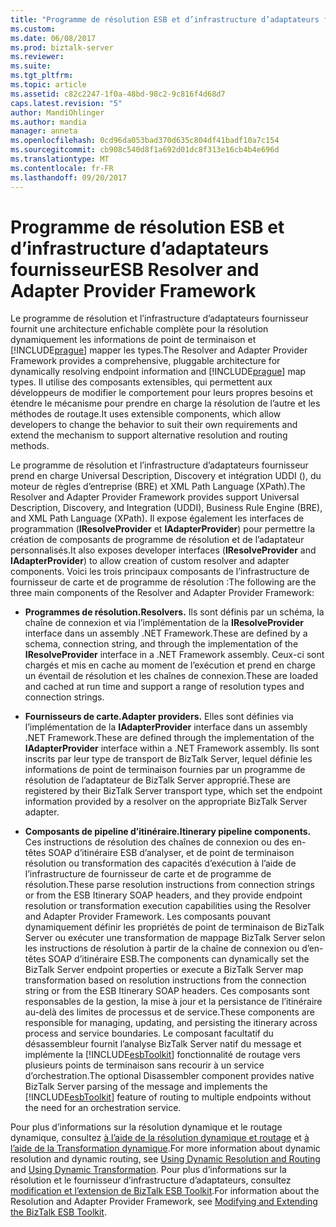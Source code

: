```yaml
---
title: "Programme de résolution ESB et d’infrastructure d’adaptateurs fournisseur | Documents Microsoft"
ms.custom: 
ms.date: 06/08/2017
ms.prod: biztalk-server
ms.reviewer: 
ms.suite: 
ms.tgt_pltfrm: 
ms.topic: article
ms.assetid: c82c2247-1f0a-48bd-98c2-9c816f4d68d7
caps.latest.revision: "5"
author: MandiOhlinger
ms.author: mandia
manager: anneta
ms.openlocfilehash: 0cd96da053bad370d635c804df41badf10a7c154
ms.sourcegitcommit: cb908c540d8f1a692d01dc8f313e16cb4b4e696d
ms.translationtype: MT
ms.contentlocale: fr-FR
ms.lasthandoff: 09/20/2017
---
```

# <a name="esb-resolver-and-adapter-provider-framework"></a><span data-ttu-id="d2e72-102">Programme de résolution ESB et d’infrastructure d’adaptateurs fournisseur</span><span class="sxs-lookup"><span data-stu-id="d2e72-102">ESB Resolver and Adapter Provider Framework</span></span>
<span data-ttu-id="d2e72-103">Le programme de résolution et l’infrastructure d’adaptateurs fournisseur fournit une architecture enfichable complète pour la résolution dynamiquement les informations de point de terminaison et [!INCLUDE[prague](../includes/prague-md.md)] mapper les types.</span><span class="sxs-lookup"><span data-stu-id="d2e72-103">The Resolver and Adapter Provider Framework provides a comprehensive, pluggable architecture for dynamically resolving endpoint information and [!INCLUDE[prague](../includes/prague-md.md)] map types.</span></span> <span data-ttu-id="d2e72-104">Il utilise des composants extensibles, qui permettent aux développeurs de modifier le comportement pour leurs propres besoins et étendre le mécanisme pour prendre en charge la résolution de l’autre et les méthodes de routage.</span><span class="sxs-lookup"><span data-stu-id="d2e72-104">It uses extensible components, which allow developers to change the behavior to suit their own requirements and extend the mechanism to support alternative resolution and routing methods.</span></span>  
  
 <span data-ttu-id="d2e72-105">Le programme de résolution et l’infrastructure d’adaptateurs fournisseur prend en charge Universal Description, Discovery et intégration UDDI (), du moteur de règles d’entreprise (BRE) et XML Path Language (XPath).</span><span class="sxs-lookup"><span data-stu-id="d2e72-105">The Resolver and Adapter Provider Framework provides support Universal Description, Discovery, and Integration (UDDI), Business Rule Engine (BRE), and XML Path Language (XPath).</span></span> <span data-ttu-id="d2e72-106">Il expose également les interfaces de programmation (**IResolveProvider** et **IAdapterProvider**) pour permettre la création de composants de programme de résolution et de l’adaptateur personnalisés.</span><span class="sxs-lookup"><span data-stu-id="d2e72-106">It also exposes developer interfaces (**IResolveProvider** and **IAdapterProvider**) to allow creation of custom resolver and adapter components.</span></span> <span data-ttu-id="d2e72-107">Voici les trois principaux composants de l’infrastructure de fournisseur de carte et de programme de résolution :</span><span class="sxs-lookup"><span data-stu-id="d2e72-107">The following are the three main components of the Resolver and Adapter Provider Framework:</span></span>  
  
-   <span data-ttu-id="d2e72-108">**Programmes de résolution.**</span><span class="sxs-lookup"><span data-stu-id="d2e72-108">**Resolvers.**</span></span> <span data-ttu-id="d2e72-109">Ils sont définis par un schéma, la chaîne de connexion et via l’implémentation de la **IResolveProvider** interface dans un assembly .NET Framework.</span><span class="sxs-lookup"><span data-stu-id="d2e72-109">These are defined by a schema, connection string, and through the implementation of the **IResolveProvider** interface in a .NET Framework assembly.</span></span> <span data-ttu-id="d2e72-110">Ceux-ci sont chargés et mis en cache au moment de l’exécution et prend en charge un éventail de résolution et les chaînes de connexion.</span><span class="sxs-lookup"><span data-stu-id="d2e72-110">These are loaded and cached at run time and support a range of resolution types and connection strings.</span></span>  
  
-   <span data-ttu-id="d2e72-111">**Fournisseurs de carte.**</span><span class="sxs-lookup"><span data-stu-id="d2e72-111">**Adapter providers.**</span></span> <span data-ttu-id="d2e72-112">Elles sont définies via l’implémentation de la **IAdapterProvider** interface dans un assembly .NET Framework.</span><span class="sxs-lookup"><span data-stu-id="d2e72-112">These are defined through the implementation of the **IAdapterProvider** interface within a .NET Framework assembly.</span></span> <span data-ttu-id="d2e72-113">Ils sont inscrits par leur type de transport de BizTalk Server, lequel définie les informations de point de terminaison fournies par un programme de résolution de l’adaptateur de BizTalk Server approprié.</span><span class="sxs-lookup"><span data-stu-id="d2e72-113">These are registered by their BizTalk Server transport type, which set the endpoint information provided by a resolver on the appropriate BizTalk Server adapter.</span></span>  
  
-   <span data-ttu-id="d2e72-114">**Composants de pipeline d’itinéraire.**</span><span class="sxs-lookup"><span data-stu-id="d2e72-114">**Itinerary pipeline components.**</span></span> <span data-ttu-id="d2e72-115">Ces instructions de résolution des chaînes de connexion ou des en-têtes SOAP d’itinéraire ESB d’analyser, et de point de terminaison résolution ou transformation des capacités d’exécution à l’aide de l’infrastructure de fournisseur de carte et de programme de résolution.</span><span class="sxs-lookup"><span data-stu-id="d2e72-115">These parse resolution instructions from connection strings or from the ESB Itinerary SOAP headers, and they provide endpoint resolution or transformation execution capabilities using the Resolver and Adapter Provider Framework.</span></span> <span data-ttu-id="d2e72-116">Les composants pouvant dynamiquement définir les propriétés de point de terminaison de BizTalk Server ou exécuter une transformation de mappage BizTalk Server selon les instructions de résolution à partir de la chaîne de connexion ou d’en-têtes SOAP d’itinéraire ESB.</span><span class="sxs-lookup"><span data-stu-id="d2e72-116">The components can dynamically set the BizTalk Server endpoint properties or execute a BizTalk Server map transformation based on resolution instructions from the connection string or from the ESB Itinerary SOAP headers.</span></span> <span data-ttu-id="d2e72-117">Ces composants sont responsables de la gestion, la mise à jour et la persistance de l’itinéraire au-delà des limites de processus et de service.</span><span class="sxs-lookup"><span data-stu-id="d2e72-117">These components are responsible for managing, updating, and persisting the itinerary across process and service boundaries.</span></span> <span data-ttu-id="d2e72-118">Le composant facultatif du désassembleur fournit l’analyse BizTalk Server natif du message et implémente la [!INCLUDE[esbToolkit](../includes/esbtoolkit-md.md)] fonctionnalité de routage vers plusieurs points de terminaison sans recourir à un service d’orchestration.</span><span class="sxs-lookup"><span data-stu-id="d2e72-118">The optional Disassembler component provides native BizTalk Server parsing of the message and implements the [!INCLUDE[esbToolkit](../includes/esbtoolkit-md.md)] feature of routing to multiple endpoints without the need for an orchestration service.</span></span>  
  
 <span data-ttu-id="d2e72-119">Pour plus d’informations sur la résolution dynamique et le routage dynamique, consultez [à l’aide de la résolution dynamique et routage](../esb-toolkit/using-dynamic-resolution-and-routing.md) et [à l’aide de la Transformation dynamique](../esb-toolkit/using-dynamic-transformation.md).</span><span class="sxs-lookup"><span data-stu-id="d2e72-119">For more information about dynamic resolution and dynamic routing, see [Using Dynamic Resolution and Routing](../esb-toolkit/using-dynamic-resolution-and-routing.md) and [Using Dynamic Transformation](../esb-toolkit/using-dynamic-transformation.md).</span></span> <span data-ttu-id="d2e72-120">Pour plus d’informations sur la résolution et le fournisseur d’infrastructure d’adaptateurs, consultez [modification et l’extension de BizTalk ESB Toolkit](../esb-toolkit/modifying-and-extending-the-biztalk-esb-toolkit.md).</span><span class="sxs-lookup"><span data-stu-id="d2e72-120">For information about the Resolution and Adapter Provider Framework, see [Modifying and Extending the BizTalk ESB Toolkit](../esb-toolkit/modifying-and-extending-the-biztalk-esb-toolkit.md).</span></span>